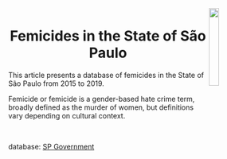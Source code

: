 <img width=20% align='right' src='https://basedosdados.org/uploads/group/2019-12-28-171312.314303logogovernoSSP.png'/>
<h1 align='center'>Femicides in the State of São Paulo</h1>
<p>This article presents a database of femicides in the State of São Paulo from 2015 to 2019.</p>
<p>Femicide or femicide is a gender-based hate crime term, broadly defined as the murder of women, but definitions vary depending on cultural context.</p>
</br>
<p>database: <a href='http://www.ssp.sp.gov.br/transparenciassp/Consulta.aspx'/> SP Government </a></p>
